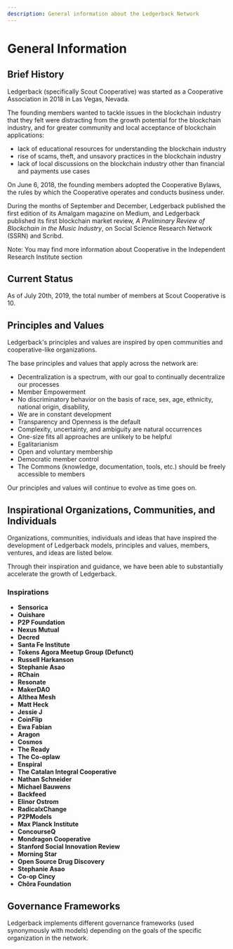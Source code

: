 ```yaml
---
description: General information about the Ledgerback Network
---
```


# General Information

## Brief History

Ledgerback \(specifically Scout Cooperative\) was started as a Cooperative Association in 2018 in Las Vegas, Nevada.

The  founding members wanted to tackle issues in the blockchain industry that they felt were distracting from the growth potential for the blockchain industry, and for greater community and local acceptance of blockchain applications:

* lack of educational resources for understanding the blockchain industry
* rise of scams, theft, and unsavory practices in the blockchain industry 
* lack of local discussions on the blockchain industry other than financial and payments use cases

On June 6, 2018, the founding members adopted the Cooperative Bylaws, the rules by which the Cooperative operates and conducts business under. 

During the months of September and December, Ledgerback published the first edition of its Amalgam magazine on Medium, and Ledgerback published its first blockchain market review, _A Preliminary Review of Blockchain in the Music Industry_, on Social Science Research Network \(SSRN\) and Scribd. 

Note: You may find more information about Cooperative in the Independent Research Institute section

## Current Status

As of July 20th, 2019, the total number of members at Scout Cooperative is 10. 

## Principles and Values

Ledgerback's principles and values are inspired by open communities and cooperative-like organizations.

The base principles and values that apply across the network are:

* Decentralization is a spectrum, with our goal to continually decentralize our processes
* Member Empowerment
* No discriminatory behavior on the basis of race, sex, age, ethnicity, national origin, disability, 
* We are in constant development
* Transparency and Openness is the default
* Complexity, uncertainty, and ambiguity are natural occurrences
* One-size fits all approaches are unlikely to be helpful
* Egalitarianism
* Open and voluntary membership
* Democratic member control
* The Commons \(knowledge, documentation, tools, etc.\) should be freely accessible to members

Our principles and values will continue to evolve as time goes on.

## Inspirational Organizations, Communities, and Individuals

Organizations, communities, individuals and ideas that have inspired the development of Ledgerback models, principles and values, members, ventures, and ideas are listed below.

Through their inspiration and guidance, we have been able to substantially accelerate the growth of Ledgerback. 

### Inspirations

* **Sensorica**
* **Ouishare**
* **P2P Foundation** 
* **Nexus Mutual** 
* **Decred**
* **Santa Fe Institute**
* **Tokens Agora Meetup Group \(Defunct\)**
* **Russell Harkanson**
* **Stephanie Asao**
* **RChain** 
* **Resonate**
* **MakerDAO**
* **Althea Mesh**
* **Matt Heck**
* **Jessie J**
* **CoinFlip**
* **Ewa Fabian**
* **Aragon**
* **Cosmos**
* **The Ready**
* **The Co-oplaw**
* **Enspiral**
* **The Catalan Integral Cooperative**
* **Nathan Schneider**
* **Michael Bauwens** 
* **Backfeed**
* **Elinor Ostrom**
* **RadicalxChange**
* **P2PModels**
* **Max Planck Institute**
* **ConcourseQ**
* **Mondragon Cooperative**
* **Stanford Social Innovation Review**
* **Morning Star**
* **Open Source Drug Discovery**
* **Stephanie Asao**
* **Co-op Cincy**
* **Chôra Foundation**

## Governance Frameworks 

Ledgerback implements different governance frameworks \(used synonymously with models\) depending on the goals of the specific organization in the network.







